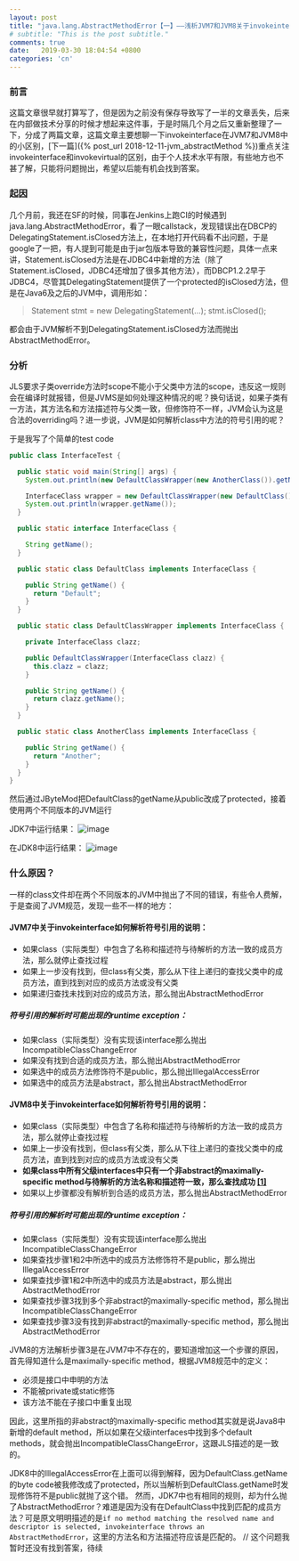 ```yaml
---
layout: post
title: "java.lang.AbstractMethodError【一】——浅析JVM7和JVM8关于invokeinterface的区别"
# subtitle: "This is the post subtitle."
comments: true
date:   2019-03-30 18:04:54 +0800
categories: 'cn'
---
```


### 前言
这篇文章很早就打算写了，但是因为之前没有保存导致写了一半的文章丢失，后来在内部做技术分享的时候才想起来这件事，于是时隔几个月之后又重新整理了一下，分成了两篇文章，这篇文章主要想聊一下invokeinterface在JVM7和JVM8中的小区别，[下一篇]({% post_url 2018-12-11-jvm_abstractMethod %})重点关注invokeinterface和invokevirtual的区别，由于个人技术水平有限，有些地方也不甚了解，只能将问题抛出，希望以后能有机会找到答案。

### 起因
几个月前，我还在SF的时候，同事在Jenkins上跑CI的时候遇到java.lang.AbstractMethodError，看了一眼callstack，发现错误出在DBCP的DelegatingStatement.isClosed方法上，在本地打开代码看不出问题，于是google了一把，有人提到可能是由于jar包版本导致的兼容性问题，具体一点来讲，Statement.isClosed方法是在JDBC4中新增的方法（除了Statement.isClosed，JDBC4还增加了很多其他方法），而DBCP1.2.2早于JDBC4，尽管其DelegatingStatement提供了一个protected的isClosed方法，但是在Java6及之后的JVM中，调用形如：

> Statement stmt = new DelegatingStatement(...);
> stmt.isClosed();

都会由于JVM解析不到DelegatingStatement.isClosed方法而抛出AbstractMethodError。

### 分析
JLS要求子类override方法时scope不能小于父类中方法的scope，违反这一规则会在编译时就报错，但是JVMS是如何处理这种情况的呢？换句话说，如果子类有一方法，其方法名和方法描述符与父类一致，但修饰符不一样，JVM会认为这是合法的overriding吗？进一步说，JVM是如何解析class中方法的符号引用的呢？

于是我写了个简单的test code
```java
public class InterfaceTest {

  public static void main(String[] args) {
    System.out.println(new DefaultClassWrapper(new AnotherClass()).getName());

    InterfaceClass wrapper = new DefaultClassWrapper(new DefaultClass());
    System.out.println(wrapper.getName());
  }

  public static interface InterfaceClass {

    String getName();
  }

  public static class DefaultClass implements InterfaceClass {

    public String getName() {
      return "Default";
    }
  }

  public static class DefaultClassWrapper implements InterfaceClass {

    private InterfaceClass clazz;

    public DefaultClassWrapper(InterfaceClass clazz) {
      this.clazz = clazz;
    }

    public String getName() {
      return clazz.getName();
    }
  }

  public static class AnotherClass implements InterfaceClass {

    public String getName() {
      return "Another";
    }
  }
}
```

然后通过JByteMod把DefaultClass的getName从public改成了protected，接着使用两个不同版本的JVM运行

JDK7中运行结果：
![image](https://user-images.githubusercontent.com/3426457/55274899-d20e8c00-5318-11e9-97d5-98bb7a2803fb.png)

在JDK8中运行结果：
![image](https://user-images.githubusercontent.com/3426457/55274898-cfac3200-5318-11e9-9a2e-e8f3c9f9ba73.png)

### 什么原因？
一样的class文件却在两个不同版本的JVM中抛出了不同的错误，有些令人费解，于是查阅了JVM规范，发现一些不一样的地方：
#### JVM7中关于invokeinterface如何解析符号引用的说明：
- 如果class（实际类型）中包含了名称和描述符与待解析的方法一致的成员方法，那么就停止查找过程
- 如果上一步没有找到，但class有父类，那么从下往上递归的查找父类中的成员方法，直到找到对应的成员方法或没有父类
- 如果递归查找未找到对应的成员方法，那么抛出AbstractMethodError

##### 符号引用的解析时可能出现的runtime exception：
- 如果class（实际类型）没有实现该interface那么抛出IncompatibleClassChangeError
- 如果没有找到合适的成员方法，那么抛出AbstractMethodError
- 如果选中的成员方法修饰符不是public，那么抛出IllegalAccessError
- 如果选中的成员方法是abstract，那么抛出AbstractMethodError

#### JVM8中关于invokeinterface如何解析符号引用的说明：
- 如果class（实际类型）中包含了名称和描述符与待解析的方法一致的成员方法，那么就停止查找过程
- 如果上一步没有找到，但class有父类，那么从下往上递归的查找父类中的成员方法，直到找到对应的成员方法或没有父类
- **如果class中所有父级interfaces中只有一个非abstract的maximally-specific method与待解析的方法名称和描述符一致，那么查找成功 [[1]](https://jvilk.com/blog/java-8-specification-bug/)**
- 如果以上步骤都没有解析到合适的成员方法，那么抛出AbstractMethodError

##### 符号引用的解析时可能出现的runtime exception：
- 如果class（实际类型）没有实现该interface那么抛出IncompatibleClassChangeError
- 如果查找步骤1和2中所选中的成员方法修饰符不是public，那么抛出IllegalAccessError
- 如果查找步骤1和2中所选中的成员方法是abstract，那么抛出AbstractMethodError
- 如果查找步骤3找到多个非abstract的maximally-specific method，那么抛出IncompatibleClassChangeError
- 如果查找步骤3没有找到非abstract的maximally-specific method，那么抛出AbstractMethodError

JVM8的方法解析步骤3是在JVM7中不存在的，要知道增加这一个步骤的原因，首先得知道什么是maximally-specific method，根据JVM8规范中的定义：
- 必须是接口中申明的方法
- 不能被private或static修饰
- 该方法不能在子接口中重复出现

因此，这里所指的非abstract的maximally-specific method其实就是说Java8中新增的default method，所以如果在父级interfaces中找到多个default methods，就会抛出IncompatibleClassChangeError，这跟JLS描述的是一致的。

JDK8中的IllegalAccessError在上面可以得到解释，因为DefaultClass.getName的byte code被我修改成了protected，所以当解析到DefaultClass.getName时发现修饰符不是public就抛了这个错。
然而，JDK7中也有相同的规则，却为什么抛了AbstractMethodError？难道是因为没有在DefaultClass中找到匹配的成员方法？可是原文明明描述的是`if no method matching the resolved name
and descriptor is selected, invokeinterface throws an
AbstractMethodError`，这里的方法名和方法描述符应该是匹配的。
// 这个问题我暂时还没有找到答案，待续